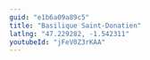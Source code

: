 ```yaml
---
guid: "e1b6a09a89c5"
title: "Basilique Saint-Donatien"
latlng: "47.229282, -1.542311"
youtubeId: "jFeV0Z3rKAA" 
---
```

